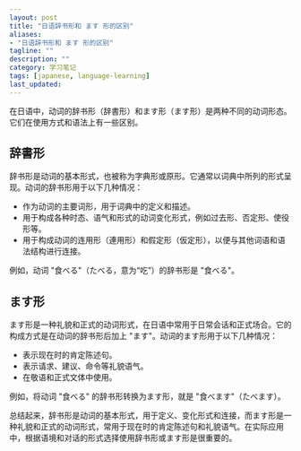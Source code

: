 ```yaml
---
layout: post
title: "日语辞书形和 ます 形的区别"
aliases: 
- "日语辞书形和 ます 形的区别"
tagline: ""
description: ""
category: 学习笔记
tags: [japanese, language-learning]
last_updated:
---
```


在日语中，动词的辞书形（辞書形）和ます形（ます形）是两种不同的动词形态。它们在使用方式和语法上有一些区别。

## 辞書形

辞书形是动词的基本形式，也被称为字典形或原形。它通常以词典中所列的形式呈现。动词的辞书形用于以下几种情况：

- 作为动词的主要词形，用于词典中的定义和描述。
- 用于构成各种时态、语气和形式的动词变化形式，例如过去形、否定形、使役形等。
- 用于构成动词的连用形（連用形）和假定形（仮定形），以便与其他词语和语法结构进行连接。

例如，动词 "食べる"（たべる，意为“吃”）的辞书形是 "食べる"。

## ます形

ます形是一种礼貌和正式的动词形式，在日语中常用于日常会话和正式场合。它的构成方式是在动词的辞书形后加上 "ます"。动词的ます形用于以下几种情况：

- 表示现在时的肯定陈述句。
- 表示请求、建议、命令等礼貌语气。
- 在敬语和正式文体中使用。

例如，将动词 "食べる" 的辞书形转换为ます形，就是 "食べます"（たべます）。

总结起来，辞书形是动词的基本形式，用于定义、变化形式和连接，而ます形是一种礼貌和正式的动词形式，常用于现在时的肯定陈述句和礼貌语气。在实际应用中，根据语境和对话的形式选择使用辞书形或ます形是很重要的。
